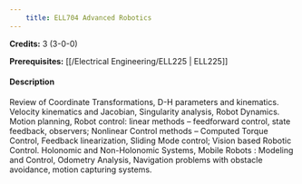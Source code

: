 ```yaml
---
    title: ELL704 Advanced Robotics
---
```

**Credits:** 3 (3-0-0)



**Prerequisites:** [[/Electrical Engineering/ELL225 | ELL225]]

#### Description 
Review of Coordinate Transformations, D-H parameters and kinematics. Velocity kinematics and Jacobian, Singularity analysis, Robot Dynamics. Motion planning, Robot control: linear methods – feedforward control, state feedback, observers; Nonlinear Control methods – Computed Torque Control, Feedback linearization, Sliding Mode control; Vision based Robotic Control. Holonomic and Non-Holonomic Systems, Mobile Robots : Modeling and Control, Odometry Analysis, Navigation problems with obstacle avoidance, motion capturing systems.
